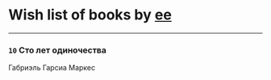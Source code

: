 # Wish list of books by [ee](https://my.mail.ru/mail/frodzhers/)
---

### `10` Сто лет одиночества
Габриэль Гарсиа Маркес

